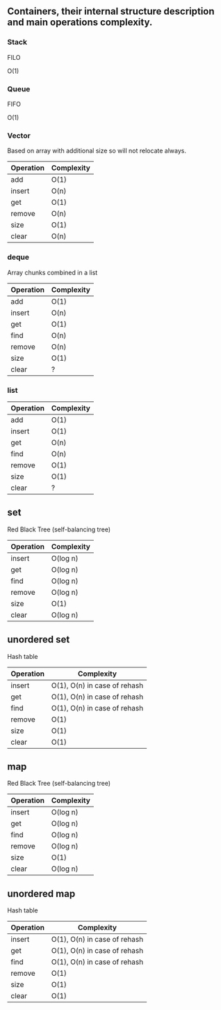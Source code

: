 ## Containers, their internal structure description and main operations complexity.

### Stack

FILO

O(1)

### Queue

FIFO

O(1)


### Vector

Based on array with additional size so will not relocate always.

| Operation | Complexity |
| - | - |
| add | O(1) |
| insert | O(n) |
| get | O(1) |
| remove | O(n) |
| size | O(1) |
| clear | O(n) |


### deque

Array chunks combined in a list

| Operation | Complexity |
| - | - |
| add | O(1) |
| insert | O(n) |
| get | O(1) |
| find | O(n) |
| remove | O(n) |
| size | O(1) |
| clear | ? |


### list

| Operation | Complexity |
| - | - |
| add | O(1) |
| insert | O(1) |
| get | O(n) |
| find | O(n) |
| remove | O(1) |
| size | O(1) |
| clear | ? |


## set

Red Black Tree (self-balancing tree)

| Operation | Complexity |
| - | - |
| insert | O(log n) |
| get | O(log n) |
| find | O(log n) |
| remove | O(log n) |
| size | O(1) |
| clear | O(log n) |


## unordered set

Hash table

| Operation | Complexity |
| - | - |
| insert | O(1), O(n) in case of rehash |
| get | O(1), O(n) in case of rehash |
| find | O(1), O(n) in case of rehash |
| remove | O(1) |
| size | O(1) |
| clear | O(1) |


## map

Red Black Tree (self-balancing tree)

| Operation | Complexity |
| - | - |
| insert | O(log n) |
| get | O(log n) |
| find | O(log n) |
| remove | O(log n) |
| size | O(1) |
| clear | O(log n) |


## unordered map

Hash table

| Operation | Complexity |
| - | - |
| insert | O(1), O(n) in case of rehash |
| get | O(1), O(n) in case of rehash |
| find | O(1), O(n) in case of rehash |
| remove | O(1) |
| size | O(1) |
| clear | O(1) |